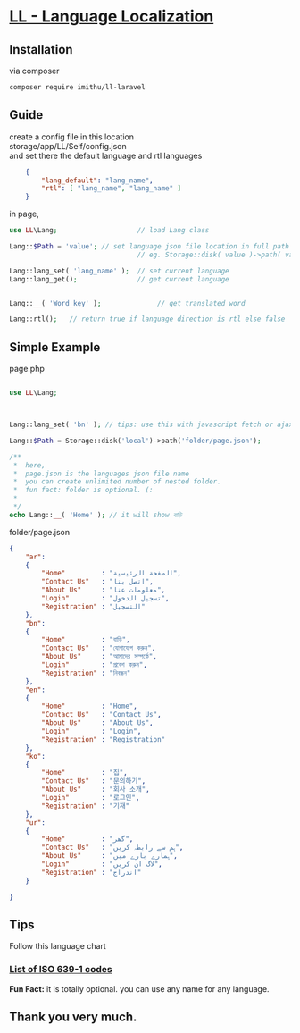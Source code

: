 # [LL - Language Localization](https://github.com/imithu/LL-Laravel)

## Installation
via composer
``` sh
composer require imithu/ll-laravel
```



## Guide
create a config file in this location\
storage/app/LL/Self/config.json\
and set there the default language and rtl languages
``` json
    {
        "lang_default": "lang_name",
        "rtl": [ "lang_name", "lang_name" ]
    }
```

in page,
``` php
use LL\Lang;                    // load Lang class

Lang::$Path = 'value'; // set language json file location in full path
                                // eg. Storage::disk( value )->path( value ) ;

Lang::lang_set( 'lang_name' );  // set current language
Lang::lang_get();               // get current language


Lang::__( 'Word_key' );              // get translated word

Lang::rtl();   // return true if language direction is rtl else false

```


## Simple Example
page.php
``` php

use LL\Lang;



Lang::lang_set( 'bn' ); // tips: use this with javascript fetch or ajax once

Lang::$Path = Storage::disk('local')->path('folder/page.json');

/**
 *  here,
 *  page.json is the languages json file name
 *  you can create unlimited number of nested folder.
 *  fun fact: folder is optional. (:
 * 
 */
echo Lang::__( 'Home' ); // it will show বাড়ি

```

folder/page.json
``` json
{
    "ar":
    {
        "Home"         : "الصفحة الرئيسية",
        "Contact Us"   : "اتصل بنا",
        "About Us"     : "معلومات عنا",
        "Login"        : "تسجيل الدخول",
        "Registration" : "التسجيل"
    },
    "bn":
    {
        "Home"         : "বাড়ি",
        "Contact Us"   : "যোগাযোগ করুন",
        "About Us"     : "আমাদের সম্পর্কে",
        "Login"        : "প্রবেশ করুন",
        "Registration" : "নিবন্ধন"
    },
    "en":
    {
        "Home"         : "Home",
        "Contact Us"   : "Contact Us",
        "About Us"     : "About Us",
        "Login"        : "Login",
        "Registration" : "Registration"
    },
    "ko":
    {
        "Home"         : "집",
        "Contact Us"   : "문의하기",
        "About Us"     : "회사 소개",
        "Login"        : "로그인",
        "Registration" : "기재"
    },
    "ur":
    {
        "Home"         : "گھر",
        "Contact Us"   : "ہم سے رابطہ کریں",
        "About Us"     : "ہمارے بارے میں",
        "Login"        : "لاگ ان کریں",
        "Registration" : "اندراج"
    }

}
```


## Tips
Follow this language chart
### [List of ISO 639-1 codes](https://en.wikipedia.org/wiki/List_of_ISO_639-1_codes)
**Fun Fact:** it is totally optional. you can use any name for any language.



## Thank you very much.